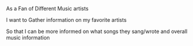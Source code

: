 As a Fan of Different Music artists

I want to Gather information on my favorite artists
	
So that I can be more informed on what songs they sang/wrote and overall  music information
